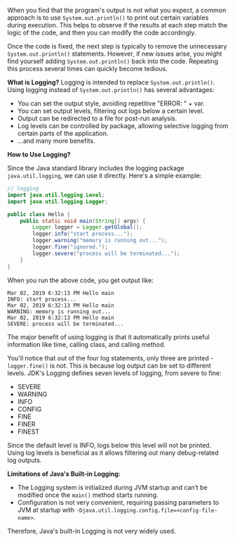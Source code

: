 When you find that the program's output is not what you expect, a common approach is to use `System.out.println()` to print out certain variables during execution. This helps to observe if the results at each step match the logic of the code, and then you can modify the code accordingly.

Once the code is fixed, the next step is typically to remove the unnecessary `System.out.println()` statements. However, if new issues arise, you might find yourself adding `System.out.println()` back into the code. Repeating this process several times can quickly become tedious.

**What is Logging?**
Logging is intended to replace `System.out.println()`. Using logging instead of `System.out.println()` has several advantages:

- You can set the output style, avoiding repetitive "ERROR: " + var.
- You can set output levels, filtering out logs below a certain level.
- Output can be redirected to a file for post-run analysis.
- Log levels can be controlled by package, allowing selective logging from certain parts of the application.
- ...and many more benefits.

**How to Use Logging?**

Since the Java standard library includes the logging package `java.util.logging`, we can use it directly. Here's a simple example:

```java
// logging
import java.util.logging.Level;
import java.util.logging.Logger;

public class Hello {
    public static void main(String[] args) {
        Logger logger = Logger.getGlobal();
        logger.info("start process...");
        logger.warning("memory is running out...");
        logger.fine("ignored.");
        logger.severe("process will be terminated...");
    }
}
```

When you run the above code, you get output like:

```
Mar 02, 2019 6:32:13 PM Hello main
INFO: start process...
Mar 02, 2019 6:32:13 PM Hello main
WARNING: memory is running out...
Mar 02, 2019 6:32:13 PM Hello main
SEVERE: process will be terminated...
```

The major benefit of using logging is that it automatically prints useful information like time, calling class, and calling method.

You'll notice that out of the four log statements, only three are printed - `logger.fine()` is not. This is because log output can be set to different levels. JDK's Logging defines seven levels of logging, from severe to fine:

- SEVERE
- WARNING
- INFO
- CONFIG
- FINE
- FINER
- FINEST

Since the default level is INFO, logs below this level will not be printed. Using log levels is beneficial as it allows filtering out many debug-related log outputs.

**Limitations of Java's Built-in Logging:**

- The Logging system is initialized during JVM startup and can’t be modified once the `main()` method starts running.
- Configuration is not very convenient, requiring passing parameters to JVM at startup with `-Djava.util.logging.config.file=<config-file-name>`.

Therefore, Java's built-in Logging is not very widely used.
